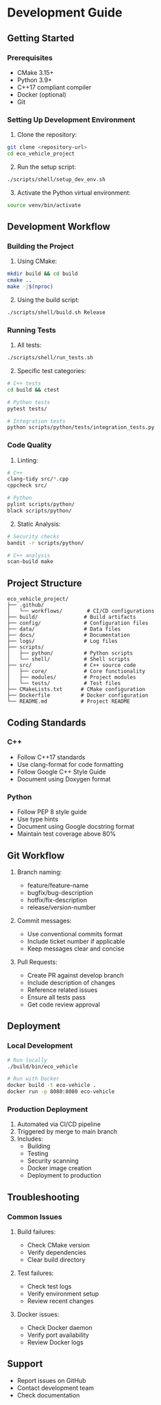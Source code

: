 # Development Guide

## Getting Started

### Prerequisites
- CMake 3.15+
- Python 3.9+
- C++17 compliant compiler
- Docker (optional)
- Git

### Setting Up Development Environment

1. Clone the repository:
```bash
git clone <repository-url>
cd eco_vehicle_project
```

2. Run the setup script:
```bash
./scripts/shell/setup_dev_env.sh
```

3. Activate the Python virtual environment:
```bash
source venv/bin/activate
```

## Development Workflow

### Building the Project

1. Using CMake:
```bash
mkdir build && cd build
cmake ..
make -j$(nproc)
```

2. Using the build script:
```bash
./scripts/shell/build.sh Release
```

### Running Tests

1. All tests:
```bash
./scripts/shell/run_tests.sh
```

2. Specific test categories:
```bash
# C++ tests
cd build && ctest

# Python tests
pytest tests/

# Integration tests
python scripts/python/tests/integration_tests.py
```

### Code Quality

1. Linting:
```bash
# C++
clang-tidy src/*.cpp
cppcheck src/

# Python
pylint scripts/python/
black scripts/python/
```

2. Static Analysis:
```bash
# Security checks
bandit -r scripts/python/

# C++ analysis
scan-build make
```

## Project Structure

```
eco_vehicle_project/
├── .github/
│   └── workflows/        # CI/CD configurations
├── build/               # Build artifacts
├── config/              # Configuration files
├── data/                # Data files
├── docs/                # Documentation
├── logs/                # Log files
├── scripts/
│   ├── python/          # Python scripts
│   └── shell/           # Shell scripts
├── src/                 # C++ source code
│   ├── core/            # Core functionality
│   ├── modules/         # Project modules
│   └── tests/           # Test files
├── CMakeLists.txt      # CMake configuration
├── Dockerfile          # Docker configuration
└── README.md           # Project README
```

## Coding Standards

### C++
- Follow C++17 standards
- Use clang-format for code formatting
- Follow Google C++ Style Guide
- Document using Doxygen format

### Python
- Follow PEP 8 style guide
- Use type hints
- Document using Google docstring format
- Maintain test coverage above 80%

## Git Workflow

1. Branch naming:
   - feature/feature-name
   - bugfix/bug-description
   - hotfix/fix-description
   - release/version-number

2. Commit messages:
   - Use conventional commits format
   - Include ticket number if applicable
   - Keep messages clear and concise

3. Pull Requests:
   - Create PR against develop branch
   - Include description of changes
   - Reference related issues
   - Ensure all tests pass
   - Get code review approval

## Deployment

### Local Development
```bash
# Run locally
./build/bin/eco_vehicle

# Run with Docker
docker build -t eco-vehicle .
docker run -p 8080:8080 eco-vehicle
```

### Production Deployment
1. Automated via CI/CD pipeline
2. Triggered by merge to main branch
3. Includes:
   - Building
   - Testing
   - Security scanning
   - Docker image creation
   - Deployment to production

## Troubleshooting

### Common Issues

1. Build failures:
   - Check CMake version
   - Verify dependencies
   - Clear build directory

2. Test failures:
   - Check test logs
   - Verify environment setup
   - Review recent changes

3. Docker issues:
   - Check Docker daemon
   - Verify port availability
   - Review Docker logs

## Support

- Report issues on GitHub
- Contact development team
- Check documentation
